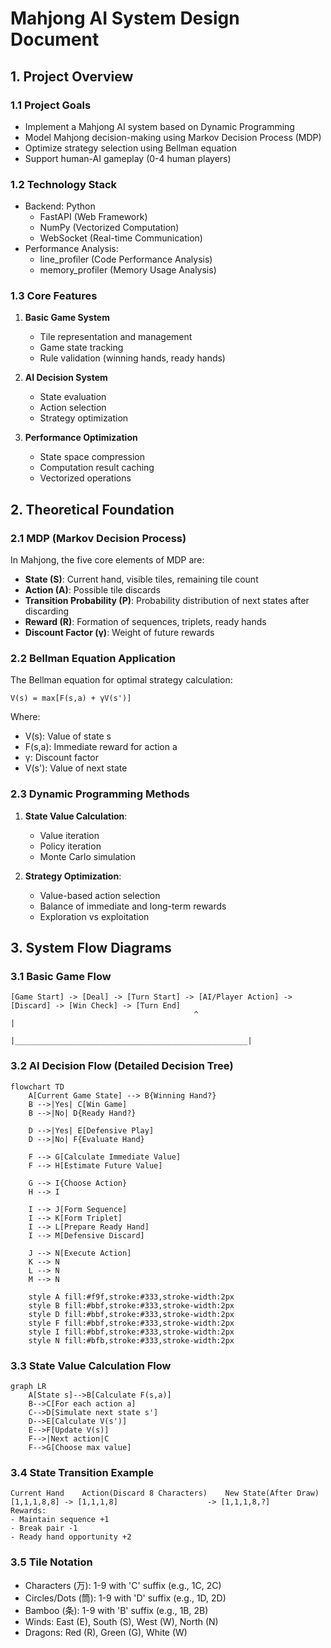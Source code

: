 # Mahjong AI System Design Document

## 1. Project Overview

### 1.1 Project Goals
- Implement a Mahjong AI system based on Dynamic Programming
- Model Mahjong decision-making using Markov Decision Process (MDP)
- Optimize strategy selection using Bellman equation
- Support human-AI gameplay (0-4 human players)

### 1.2 Technology Stack
- Backend: Python
  * FastAPI (Web Framework)
  * NumPy (Vectorized Computation)
  * WebSocket (Real-time Communication)
- Performance Analysis:
  * line_profiler (Code Performance Analysis)
  * memory_profiler (Memory Usage Analysis)

### 1.3 Core Features
1. **Basic Game System**
   - Tile representation and management
   - Game state tracking
   - Rule validation (winning hands, ready hands)

2. **AI Decision System**
   - State evaluation
   - Action selection
   - Strategy optimization

3. **Performance Optimization**
   - State space compression
   - Computation result caching
   - Vectorized operations

## 2. Theoretical Foundation

### 2.1 MDP (Markov Decision Process)
In Mahjong, the five core elements of MDP are:
- **State (S)**: Current hand, visible tiles, remaining tile count
- **Action (A)**: Possible tile discards
- **Transition Probability (P)**: Probability distribution of next states after discarding
- **Reward (R)**: Formation of sequences, triplets, ready hands
- **Discount Factor (γ)**: Weight of future rewards

### 2.2 Bellman Equation Application
The Bellman equation for optimal strategy calculation:
```
V(s) = max[F(s,a) + γV(s')]
```
Where:
- V(s): Value of state s
- F(s,a): Immediate reward for action a
- γ: Discount factor
- V(s'): Value of next state

### 2.3 Dynamic Programming Methods
1. **State Value Calculation**:
   - Value iteration
   - Policy iteration
   - Monte Carlo simulation

2. **Strategy Optimization**:
   - Value-based action selection
   - Balance of immediate and long-term rewards
   - Exploration vs exploitation

## 3. System Flow Diagrams

### 3.1 Basic Game Flow
```
[Game Start] -> [Deal] -> [Turn Start] -> [AI/Player Action] -> [Discard] -> [Win Check] -> [Turn End]
                                         ^                                                    |
                                         |____________________________________________________|
```

### 3.2 AI Decision Flow (Detailed Decision Tree)

```mermaid
flowchart TD
    A[Current Game State] --> B{Winning Hand?}
    B -->|Yes| C[Win Game]
    B -->|No| D{Ready Hand?}
    
    D -->|Yes| E[Defensive Play]
    D -->|No| F{Evaluate Hand}
    
    F --> G[Calculate Immediate Value]
    F --> H[Estimate Future Value]
    
    G --> I{Choose Action}
    H --> I
    
    I --> J[Form Sequence]
    I --> K[Form Triplet]
    I --> L[Prepare Ready Hand]
    I --> M[Defensive Discard]
    
    J --> N[Execute Action]
    K --> N
    L --> N
    M --> N
    
    style A fill:#f9f,stroke:#333,stroke-width:2px
    style B fill:#bbf,stroke:#333,stroke-width:2px
    style D fill:#bbf,stroke:#333,stroke-width:2px
    style F fill:#bbf,stroke:#333,stroke-width:2px
    style I fill:#bbf,stroke:#333,stroke-width:2px
    style N fill:#bfb,stroke:#333,stroke-width:2px
```

### 3.3 State Value Calculation Flow

```mermaid
graph LR
    A[State s]-->B[Calculate F(s,a)]
    B-->C[For each action a]
    C-->D[Simulate next state s']
    D-->E[Calculate V(s')]
    E-->F[Update V(s)]
    F-->|Next action|C
    F-->G[Choose max value]
```

### 3.4 State Transition Example
```
Current Hand    Action(Discard 8 Characters)    New State(After Draw)
[1,1,1,8,8] -> [1,1,1,8]                    -> [1,1,1,8,?]
Rewards:
- Maintain sequence +1
- Break pair -1
- Ready hand opportunity +2
```

### 3.5 Tile Notation
- Characters (万): 1-9 with 'C' suffix (e.g., 1C, 2C)
- Circles/Dots (筒): 1-9 with 'D' suffix (e.g., 1D, 2D)
- Bamboo (条): 1-9 with 'B' suffix (e.g., 1B, 2B)
- Winds: East (E), South (S), West (W), North (N)
- Dragons: Red (R), Green (G), White (W)